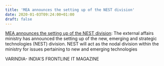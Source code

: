 ```yaml
---
title: 'MEA announces the setting up of the NEST division'
date: 2020-01-03T09:24:00+01:00
draft: false
---
```


[MEA announces the setting up of the NEST division](https://varindia.com/news/mea-announces-the-setting-up-of-the-nest-division#.Xg76Uf6N-1g.blogger): The external affairs ministry has announced the setting up of the new, emerging and strategic technologies (NEST) division. NEST will act as the nodal division within the ministry for issues pertaining to new and emerging technologies  
  
VARINDIA- INDIA'S FRONTLINE IT MAGAZINE